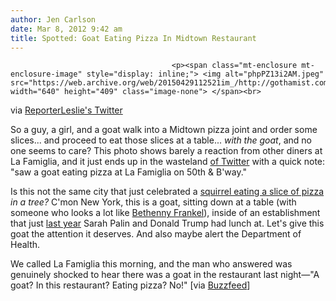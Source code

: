 ```yaml
---
author: Jen Carlson
date: Mar 8, 2012 9:42 am
title: Spotted: Goat Eating Pizza In Midtown Restaurant
---
```


	
										<p><span class="mt-enclosure mt-enclosure-image" style="display: inline;"> <img alt="phpPZ13i2AM.jpeg" src="https://web.archive.org/web/20150429112521im_/http://gothamist.com/attachments/arts_jen/phpPZ13i2AM.jpeg" width="640" height="409" class="image-none"> </span><br>
<span class="photo_caption">via <a href="https://web.archive.org/web/20150429112521/https://twitter.com/#!/ReporterLeslie/status/177615896439824384">ReporterLeslie&apos;s Twitter</a></span></p>

<p>So a guy, a girl, and a goat walk into a Midtown pizza joint and order some slices... and proceed to eat those slices at a table... <em>with the goat</em>, and no one seems to care? This photo shows barely a reaction from other diners at La Famiglia, and it just ends up in the wasteland <a href="https://web.archive.org/web/20150429112521/https://twitter.com/#!/ReporterLeslie/status/177615896439824384">of Twitter</a> with a quick note: &quot;saw a goat eating pizza at La Famiglia on 50th &amp; B&apos;way.&quot; </p>

<p>Is this not the same city that just celebrated a <a href="https://web.archive.org/web/20150429112521/http://gothamist.com/2012/02/14/squirrel_prefers_grimaldis_will_set.php">squirrel eating a slice of pizza</a> <em>in a tree?</em> C&apos;mon New York, this is a goat, sitting down at a table (with someone who looks a lot like <a href="https://web.archive.org/web/20150429112521/http://gothamist.com/tags/bethennyfrankel">Bethenny Frankel</a>), inside of an establishment that just <a href="https://web.archive.org/web/20150429112521/http://gothamist.com/2011/05/31/sarah_palin_donald_trump_eat_at_fam.php#photo-2">last year</a> Sarah Palin and Donald Trump had lunch at. Let&apos;s give this goat the attention it deserves. And also maybe alert the Department of Health. </p>

<p>We called La Famiglia this morning, and the man who answered was genuinely shocked to hear there was a goat in the restaurant last night&#x2014;&quot;A goat? In this restaurant? Eating pizza? No!&quot; [via <a href="https://web.archive.org/web/20150429112521/http://www.buzzfeed.com/nycsouthpaw/goat-eating-pizza-in-midtown-4xje">Buzzfeed</a>]</p>					
										
									
				